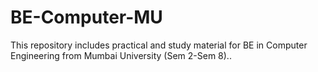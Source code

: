 # BE-Computer-MU
This repository includes practical and study material for BE in Computer Engineering from Mumbai University (Sem 2-Sem 8)..
